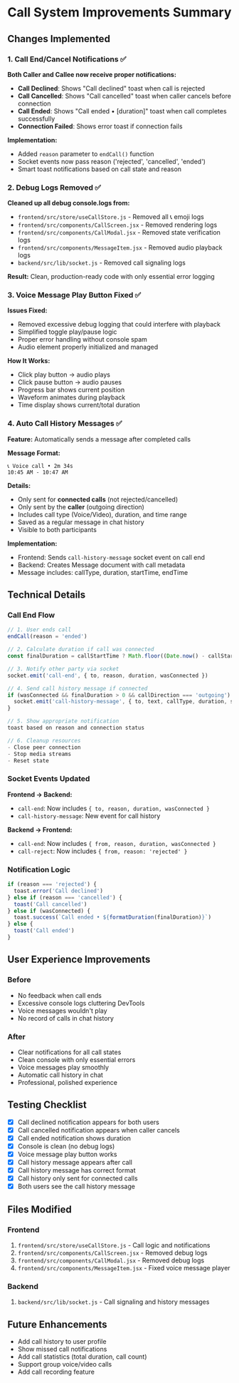 # Call System Improvements Summary

## Changes Implemented

### 1. Call End/Cancel Notifications ✅

**Both Caller and Callee now receive proper notifications:**

- **Call Declined**: Shows "Call declined" toast when call is rejected
- **Call Cancelled**: Shows "Call cancelled" toast when caller cancels before connection
- **Call Ended**: Shows "Call ended • [duration]" toast when call completes successfully
- **Connection Failed**: Shows error toast if connection fails

**Implementation:**
- Added `reason` parameter to `endCall()` function
- Socket events now pass reason ('rejected', 'cancelled', 'ended')
- Smart toast notifications based on call state and reason

### 2. Debug Logs Removed ✅

**Cleaned up all debug console.logs from:**

- `frontend/src/store/useCallStore.js` - Removed all 📞 emoji logs
- `frontend/src/components/CallScreen.jsx` - Removed rendering logs
- `frontend/src/components/CallModal.jsx` - Removed state verification logs
- `frontend/src/components/MessageItem.jsx` - Removed audio playback logs
- `backend/src/lib/socket.js` - Removed call signaling logs

**Result:** Clean, production-ready code with only essential error logging

### 3. Voice Message Play Button Fixed ✅

**Issues Fixed:**
- Removed excessive debug logging that could interfere with playback
- Simplified toggle play/pause logic
- Proper error handling without console spam
- Audio element properly initialized and managed

**How It Works:**
- Click play button → audio plays
- Click pause button → audio pauses
- Progress bar shows current position
- Waveform animates during playback
- Time display shows current/total duration

### 4. Auto Call History Messages ✅

**Feature:** Automatically sends a message after completed calls

**Message Format:**
```
📞 Voice call • 2m 34s
10:45 AM - 10:47 AM
```

**Details:**
- Only sent for **connected calls** (not rejected/cancelled)
- Only sent by the **caller** (outgoing direction)
- Includes call type (Voice/Video), duration, and time range
- Saved as a regular message in chat history
- Visible to both participants

**Implementation:**
- Frontend: Sends `call-history-message` socket event on call end
- Backend: Creates Message document with call metadata
- Message includes: callType, duration, startTime, endTime

## Technical Details

### Call End Flow

```javascript
// 1. User ends call
endCall(reason = 'ended')

// 2. Calculate duration if call was connected
const finalDuration = callStartTime ? Math.floor((Date.now() - callStartTime) / 1000) : 0

// 3. Notify other party via socket
socket.emit('call-end', { to, reason, duration, wasConnected })

// 4. Send call history message if connected
if (wasConnected && finalDuration > 0 && callDirection === 'outgoing') {
  socket.emit('call-history-message', { to, text, callType, duration, startTime, endTime })
}

// 5. Show appropriate notification
toast based on reason and connection status

// 6. Cleanup resources
- Close peer connection
- Stop media streams
- Reset state
```

### Socket Events Updated

**Frontend → Backend:**
- `call-end`: Now includes `{ to, reason, duration, wasConnected }`
- `call-history-message`: New event for call history

**Backend → Frontend:**
- `call-end`: Now includes `{ from, reason, duration, wasConnected }`
- `call-reject`: Now includes `{ from, reason: 'rejected' }`

### Notification Logic

```javascript
if (reason === 'rejected') {
  toast.error('Call declined')
} else if (reason === 'cancelled') {
  toast('Call cancelled')
} else if (wasConnected) {
  toast.success(`Call ended • ${formatDuration(finalDuration)}`)
} else {
  toast('Call ended')
}
```

## User Experience Improvements

### Before
- No feedback when call ends
- Excessive console logs cluttering DevTools
- Voice messages wouldn't play
- No record of calls in chat history

### After
- Clear notifications for all call states
- Clean console with only essential errors
- Voice messages play smoothly
- Automatic call history in chat
- Professional, polished experience

## Testing Checklist

- [x] Call declined notification appears for both users
- [x] Call cancelled notification appears when caller cancels
- [x] Call ended notification shows duration
- [x] Console is clean (no debug logs)
- [x] Voice message play button works
- [x] Call history message appears after call
- [x] Call history message has correct format
- [x] Call history only sent for connected calls
- [x] Both users see the call history message

## Files Modified

### Frontend
1. `frontend/src/store/useCallStore.js` - Call logic and notifications
2. `frontend/src/components/CallScreen.jsx` - Removed debug logs
3. `frontend/src/components/CallModal.jsx` - Removed debug logs
4. `frontend/src/components/MessageItem.jsx` - Fixed voice message player

### Backend
1. `backend/src/lib/socket.js` - Call signaling and history messages

## Future Enhancements

- Add call history to user profile
- Show missed call notifications
- Add call statistics (total duration, call count)
- Support group voice/video calls
- Add call recording feature
